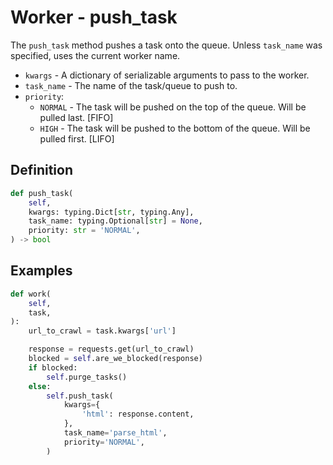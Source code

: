 # Worker - push_task

The `push_task` method pushes a task onto the queue. Unless `task_name` was specified, uses the current worker name.

- `kwargs` - A dictionary of serializable arguments to pass to the worker.
- `task_name` - The name of the task/queue to push to.
- `priority`:
    - `NORMAL` - The task will be pushed on the top of the queue. Will be pulled last. [FIFO]
    - `HIGH` - The task will be pushed to the bottom of the queue. Will be pulled first. [LIFO]


## Definition

```python
def push_task(
    self,
    kwargs: typing.Dict[str, typing.Any],
    task_name: typing.Optional[str] = None,
    priority: str = 'NORMAL',
) -> bool
```


## Examples

```python
def work(
    self,
    task,
):
    url_to_crawl = task.kwargs['url']

    response = requests.get(url_to_crawl)
    blocked = self.are_we_blocked(response)
    if blocked:
        self.purge_tasks()
    else:
        self.push_task(
            kwargs={
                'html': response.content,
            },
            task_name='parse_html',
            priority='NORMAL',
        )
```
